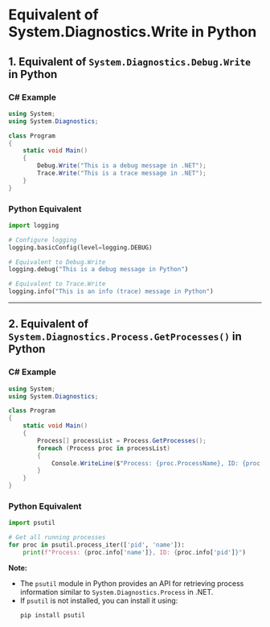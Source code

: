 # Equivalent of System.Diagnostics.Write in Python

## **1. Equivalent of `System.Diagnostics.Debug.Write` in Python**

### **C# Example**
```csharp
using System;
using System.Diagnostics;

class Program
{
    static void Main()
    {
        Debug.Write("This is a debug message in .NET");
        Trace.Write("This is a trace message in .NET");
    }
}
```

### **Python Equivalent**
```python
import logging

# Configure logging
logging.basicConfig(level=logging.DEBUG)

# Equivalent to Debug.Write
logging.debug("This is a debug message in Python")

# Equivalent to Trace.Write
logging.info("This is an info (trace) message in Python")
```

---

## **2. Equivalent of `System.Diagnostics.Process.GetProcesses()` in Python**

### **C# Example**
```csharp
using System;
using System.Diagnostics;

class Program
{
    static void Main()
    {
        Process[] processList = Process.GetProcesses();
        foreach (Process proc in processList)
        {
            Console.WriteLine($"Process: {proc.ProcessName}, ID: {proc.Id}");
        }
    }
}
```

### **Python Equivalent**
```python
import psutil

# Get all running processes
for proc in psutil.process_iter(['pid', 'name']):
    print(f"Process: {proc.info['name']}, ID: {proc.info['pid']}")
```

**Note:**  
- The `psutil` module in Python provides an API for retrieving process information similar to `System.Diagnostics.Process` in .NET.
- If `psutil` is not installed, you can install it using:
  ```sh
  pip install psutil
  
